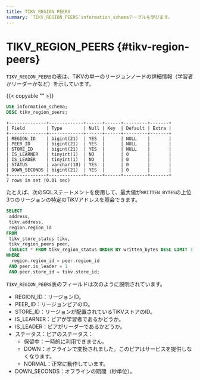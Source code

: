```yaml
---
title: TIKV_REGION_PEERS
summary: `TIKV_REGION_PEERS`information_schemaテーブルを学びます。
---
```


# TIKV_REGION_PEERS {#tikv-region-peers}

`TIKV_REGION_PEERS`の表は、TiKVの単一のリージョンノードの詳細情報（学習者かリーダーかなど）を示しています。

{{< copyable "" >}}

```sql
USE information_schema;
DESC tikv_region_peers;
```

```
+--------------+-------------+------+------+---------+-------+
| Field        | Type        | Null | Key  | Default | Extra |
+--------------+-------------+------+------+---------+-------+
| REGION_ID    | bigint(21)  | YES  |      | NULL    |       |
| PEER_ID      | bigint(21)  | YES  |      | NULL    |       |
| STORE_ID     | bigint(21)  | YES  |      | NULL    |       |
| IS_LEARNER   | tinyint(1)  | NO   |      | 0       |       |
| IS_LEADER    | tinyint(1)  | NO   |      | 0       |       |
| STATUS       | varchar(10) | YES  |      | 0       |       |
| DOWN_SECONDS | bigint(21)  | YES  |      | 0       |       |
+--------------+-------------+------+------+---------+-------+
7 rows in set (0.01 sec)
```

たとえば、次のSQLステートメントを使用して、最大値が`WRITTEN_BYTES`の上位3つのリージョンの特定のTiKVアドレスを照会できます。

```sql
SELECT
 address,
 tikv.address,
 region.region_id
FROM
 tikv_store_status tikv,
 tikv_region_peers peer,
 (SELECT * FROM tikv_region_status ORDER BY written_bytes DESC LIMIT 3) region
WHERE
  region.region_id = peer.region_id
 AND peer.is_leader = 1
 AND peer.store_id = tikv.store_id;
```

`TIKV_REGION_PEERS`表のフィールドは次のように説明されています。

-   REGION_ID：リージョンID。
-   PEER_ID：リージョンピアのID。
-   STORE_ID：リージョンが配置されているTiKVストアのID。
-   IS_LEARNER：ピアが学習者であるかどうか。
-   IS_LEADER：ピアがリーダーであるかどうか。
-   ステータス：ピアのステータス：
    -   保留中：一時的に利用できません。
    -   DOWN：オフラインで変換されました。このピアはサービスを提供しなくなります。
    -   NORMAL：正常に動作しています。
-   DOWN_SECONDS：オフラインの期間（秒単位）。
